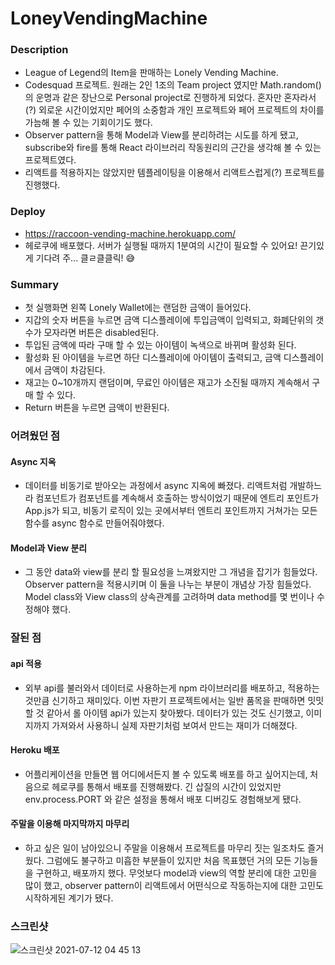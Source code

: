 # LoneyVendingMachine

### Description

- League of Legend의 Item을 판매하는 Lonely Vending Machine.
- Codesquad 프로젝트. 원래는 2인 1조의 Team project 였지만 Math.random()의 운명과 같은 장난으로 Personal project로 진행하게 되었다. 혼자만 혼자라서(?) 외로운 시간이었지만 페어의 소중함과 개인 프로젝트와 페어 프로젝트의 차이를 가늠해 볼 수 있는 기회이기도 했다.
- Observer pattern을 통해 Model과 View를 분리하려는 시도를 하게 됐고, subscribe와 fire를 통해 React 라이브러리 작동원리의 근간을 생각해 볼 수 있는 프로젝트였다.
- 리액트를 적용하지는 않았지만 템플레이팅을 이용해서 리액트스럽게(?) 프로젝트를 진행했다.

### Deploy
- https://raccoon-vending-machine.herokuapp.com/
- 헤로쿠에 배포했다. 서버가 실행될 때까지 1분여의 시간이 필요할 수 있어요! 끈기있게 기다려 주... 클ㄹ클클릭! 😅

### Summary
- 첫 실행화면 왼쪽 Lonely Wallet에는 랜덤한 금액이 들어있다.
- 지갑의 숫자 버튼을 누르면 금액 디스플레이에 투입금액이 입력되고, 화폐단위의 갯수가 모자라면 버튼은 disabled된다.
- 투입된 금액에 따라 구매 할 수 있는 아이템이 녹색으로 바뀌며 활성화 된다.
- 활성화 된 아이템을 누르면 하단 디스플레이에 아이템이 출력되고, 금액 디스플레이에서 금액이 차감된다.
- 재고는 0~10개까지 랜덤이며, 무료인 아이템은 재고가 소진될 때까지 계속해서 구매 할 수 있다.
- Return 버튼을 누르면 금액이 반환된다.

### 어려웠던 점

#### Async 지옥
- 데이터를 비동기로 받아오는 과정에서 async 지옥에 빠졌다. 리액트처럼 개발하느라 컴포넌트가 컴포넌트를 계속해서 호출하는 방식이었기 때문에 엔트리 포인트가 App.js가 되고, 비동기 로직이 있는 곳에서부터 엔트리 포인트까지 거쳐가는 모든 함수를 async 함수로 만들어줘야했다.


#### Model과 View 분리
- 그 동안 data와 view를 분리 할 필요성을 느껴왔지만 그 개념을 잡기가 힘들었다. Observer pattern을 적용시키며 이 둘을 나누는 부분이 개념상 가장 힘들었다. Model class와 View class의 상속관계를 고려하며 data method를 몇 번이나 수정해야 했다.



### 잘된 점

#### api 적용
- 외부 api를 불러와서 데이터로 사용하는게 npm 라이브러리를 배포하고, 적용하는 것만큼 신기하고 재미있다. 이번 자판기 프로젝트에서는 일반 품목을 판매하면 밋밋할 것 같아서 롤 아이템 api가 있는지 찾아봤다. 데이터가 있는 것도 신기했고, 이미지까지 가져와서 사용하니 실제 자판기처럼 보여서 만드는 재미가 더해졌다.


#### Heroku 배포
- 어플리케이션을 만들면 웹 어디에서든지 볼 수 있도록 배포를 하고 싶어지는데, 처음으로 헤로쿠를 통해서 배포를 진행해봤다. 긴 삽질의 시간이 있었지만 env.process.PORT 와 같은 설정을 통해서 배포 디버깅도 경험해보게 됐다.


#### 주말을 이용해 마지막까지 마무리
- 하고 싶은 일이 남아있으니 주말을 이용해서 프로젝트를 마무리 짓는 일조차도 즐거웠다. 그럼에도 불구하고 미흡한 부분들이 있지만 처음 목표했던 거의 모든 기능들을 구현하고, 배포까지 했다. 무엇보다 model과 view의 역할 분리에 대한 고민을 많이 했고, observer pattern이 리액트에서 어떤식으로 작동하는지에 대한 고민도 시작하게된 계기가 됐다.


### 스크린샷

![스크린샷 2021-07-12 04 45 13](https://user-images.githubusercontent.com/70361152/125242067-39547c80-e327-11eb-9e6c-055b53a10cd4.png)
